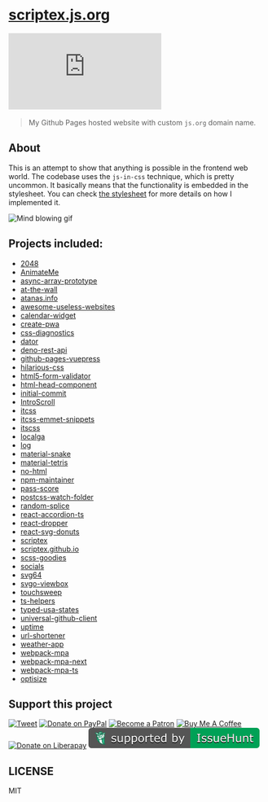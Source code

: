# [scriptex.js.org](https://scriptex.js.org) 

[![Analytics](https://ga-beacon.appspot.com/UA-83446952-1/github.com/scriptex/scriptex.github.iot/README.md)](https://github.com/scriptex/scriptex.github.io/)

> My Github Pages hosted website with custom `js.org` domain name.

## About

This is an attempt to show that anything is possible in the frontend web world.
The codebase uses the `js-in-css` technique, which is pretty uncommon.
It basically means that the functionality is embedded in the stylesheet.
You can check [the stylesheet](https://github.com/scriptex/scriptex.github.io/blob/master/style.css) for more details on how I implemented it.

![Mind blowing gif](https://media2.giphy.com/media/Um3ljJl8jrnHy/200.gif)

## Projects included:

-   [2048](https://scriptex.js.org/2048)
-   [AnimateMe](https://scriptex.js.org/AnimateMe)
-   [async-array-prototype](https://scriptex.js.org/async-array-prototype)
-   [at-the-wall](https://scriptex.js.org/at-the-wall)
-   [atanas.info](https://scriptex.js.org/atanas.info)
-   [awesome-useless-websites](https://scriptex.js.org/awesome-useless-websites)
-   [calendar-widget](https://scriptex.js.org/calendar-widget)
-   [create-pwa](https://scriptex.js.org/create-pwa)
-   [css-diagnostics](https://scriptex.js.org/css-diagnostics)
-   [dator](https://scriptex.js.org/dator)
-   [deno-rest-api](https://scriptex.js.org/deno-rest-api)
-   [github-pages-vuepress](https://scriptex.js.org/github-pages-vuepress)
-   [hilarious-css](https://scriptex.js.org/hilarious-css)
-   [html5-form-validator](https://scriptex.js.org/html5-form-validator)
-   [html-head-component](https://scriptex.js.org/html-head-component)
-   [initial-commit](https://scriptex.js.org/initial-commit)
-   [IntroScroll](https://scriptex.js.org/IntroScroll)
-   [itcss](https://scriptex.js.org/itcss)
-   [itcss-emmet-snippets](https://scriptex.js.org/itcss-emmet-snippets)
-   [itscss](https://scriptex.js.org/itscss)
-   [localga](https://scriptex.js.org/localga)
-   [log](https://scriptex.js.org/log)
-   [material-snake](https://scriptex.js.org/material-snake)
-   [material-tetris](https://scriptex.js.org/material-tetris)
-   [no-html](https://scriptex.js.org/no-html)
-   [npm-maintainer](https://scriptex.js.org/npm-maintainer)
-   [pass-score](https://scriptex.js.org/pass-score)
-   [postcss-watch-folder](https://scriptex.js.org/postcss-watch-folder)
-   [random-splice](https://scriptex.js.org/random-splice)
-   [react-accordion-ts](https://scriptex.js.org/react-accordion-ts)
-   [react-dropper](https://scriptex.js.org/react-dropper)
-   [react-svg-donuts](https://scriptex.js.org/react-svg-donuts)
-   [scriptex](https://scriptex.js.org/scriptex)
-   [scriptex.github.io](https://scriptex.js.org/scriptex.github.io)
-   [scss-goodies](https://scriptex.js.org/scss-goodies)
-   [socials](https://scriptex.js.org/socials)
-   [svg64](https://scriptex.js.org/svg64)
-   [svgo-viewbox](https://scriptex.js.org/svgo-viewbox)
-   [touchsweep](https://scriptex.js.org/touchsweep)
-   [ts-helpers](https://scriptex.js.org/ts-helpers)
-   [typed-usa-states](https://scriptex.js.org/typed-usa-states)
-   [universal-github-client](https://scriptex.js.org/universal-github-client)
-   [uptime](https://scriptex.js.org/uptime)
-   [url-shortener](https://scriptex.js.org/url-shortener)
-   [weather-app](https://scriptex.js.org/weather-app)
-   [webpack-mpa](https://scriptex.js.org/webpack-mpa)
-   [webpack-mpa-next](https://scriptex.js.org/webpack-mpa-next)
-   [webpack-mpa-ts](https://scriptex.js.org/webpack-mpa-ts)
-   [optisize](https://scriptex.js.org/optisize)

## Support this project

[![Tweet](https://img.shields.io/badge/Tweet-Share_this_repository-blue.svg?style=flat-square&logo=twitter&color=38A1F3)](https://twitter.com/intent/tweet?text=Checkout%20this%20awesome%20software%20project%3A&url=https%3A%2F%2Fgithub.com%2Fscriptex%2Fscriptex.github.io&via=scriptexbg&hashtags=software%2Cgithub%2Ccode%2Cawesome)
[![Donate on PayPal](https://img.shields.io/badge/Donate-Support_me_on_PayPal-blue.svg?style=flat-square&logo=paypal&color=222d65)](https://www.paypal.me/scriptex)
[![Become a Patron](https://img.shields.io/badge/Become_Patron-Support_me_on_Patreon-blue.svg?style=flat-square&logo=patreon&color=e64413)](https://www.patreon.com/atanas)
[![Buy Me A Coffee](https://img.shields.io/badge/Donate-Buy%20me%20a%20coffee-yellow.svg?logo=ko-fi)](https://ko-fi.com/scriptex)
[![Donate on Liberapay](https://img.shields.io/liberapay/receives/scriptex.svg?logo=liberapay)](https://liberapay.com/scriptex/)
[![Donate on Issuehunt](https://raw.githubusercontent.com/BoostIO/issuehunt-materials/master/v1/issuehunt-shield-v1.svg)](https://issuehunt.io/r/scriptex/initial-commit)

## LICENSE

MIT
